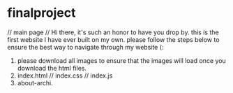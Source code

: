 # finalproject

// main page //
Hi there, it's such an honor to have you drop by. this is the first website I have ever built on my own. please follow the steps below to ensure the best way to navigate through my website (:


1. please download all images to ensure that the images will load once you download the html files.
2. index.html // index.css // index.js
3. about-archi.
